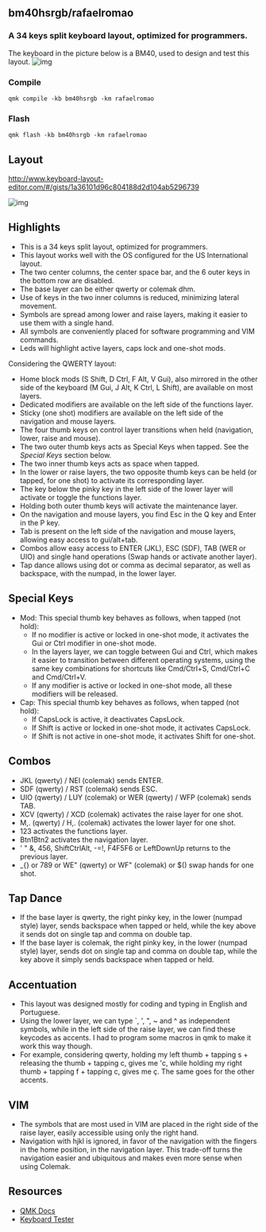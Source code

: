 ## bm40hsrgb/rafaelromao
### A 34 keys split keyboard layout, optimized for programmers.

The keyboard in the picture below is a BM40, used to design and test this layout.
![img](https://i.imgur.com/odzZLMc.jpg)

### Compile

`qmk compile -kb bm40hsrgb -km rafaelromao`

### Flash

`qmk flash -kb bm40hsrgb -km rafaelromao`

## Layout

http://www.keyboard-layout-editor.com/#/gists/1a36101d96c804188d2d104ab5296739

![img](https://i.imgur.com/PZnrnKC.png)

## Highlights

- This is a 34 keys split layout, optimized for programmers.
- This layout works well with the OS configured for the US International layout.
- The two center columns, the center space bar, and the 6 outer keys in the bottom row are disabled.
- The base layer can be either qwerty or colemak dhm.
- Use of keys in the two inner columns is reduced, minimizing lateral movement.
- Symbols are spread among lower and raise layers, making it easier to use them with a single hand.
- All symbols are conveniently placed for software programming and VIM commands.
- Leds will highlight active layers, caps lock and one-shot mods.

Considering the QWERTY layout:
- Home block mods (S Shift, D Ctrl, F Alt, V Gui), also mirrored in the other side of the keyboard (M Gui, J Alt, K Ctrl, L Shift), are available on most layers.
- Dedicated modifiers are available on the left side of the functions layer.
- Sticky (one shot) modifiers are available on the left side of the navigation and mouse layers.
- The four thumb keys on control layer transitions when held (navigation, lower, raise and mouse).
- The two outer thumb keys acts as Special Keys when tapped. See the *Special Keys* section below.
- The two inner thumb keys acts as space when tapped.
- In the lower or raise layers, the two opposite thumb keys can be held (or tapped, for one shot) to activate its corresponding layer.
- The key below the pinky key in the left side of the lower layer will activate or toggle the functions layer.
- Holding both outer thumb keys will activate the maintenance layer.
- On the navigation and mouse layers, you find Esc in the Q key and Enter in the P key.
- Tab is present on the left side of the navigation and mouse layers, allowing easy access to gui/alt+tab.
- Combos allow easy access to ENTER (JKL), ESC (SDF), TAB (WER or UIO) and single hand operations (Swap hands or activate another layer).
- Tap dance allows using dot or comma as decimal separator, as well as backspace, with the numpad, in the lower layer.

## Special Keys

- Mod: This special thumb key behaves as follows, when tapped (not hold):
    - If no modifier is active or locked in one-shot mode, it activates the Gui or Ctrl modifier in one-shot mode.
    - In the layers layer, we can toggle between Gui and Ctrl, which makes it easier to transition between different operating systems, using the same key combinations for shortcuts like Cmd/Ctrl+S, Cmd/Ctrl+C and Cmd/Ctrl+V.
    - If any modifier is active or locked in one-shot mode, all these modifiers will be released.
- Cap: This special thumb key behaves as follows, when tapped (not hold):
    - If CapsLock is active, it deactivates CapsLock.
    - If Shift is active or locked in one-shot mode, it activates CapsLock.
    - If Shift is not active in one-shot mode, it activates Shift for one-shot.

## Combos

- JKL (qwerty) / NEI (colemak) sends ENTER.
- SDF (qwerty) / RST (colemak) sends ESC.
- UIO (qwerty) / LUY (colemak) or WER (qwerty) / WFP (colemak) sends TAB.
- XCV (qwerty) / XCD (colemak) activates the raise layer for one shot.
- M,. (qwerty) / H,. (colemak) activates the lower layer for one shot.
- 123 activates the functions layer.
- Btn1Btn2 activates the navigation layer.
- ' " &, 456, ShiftCtrlAlt, -=!, F4F5F6 or LeftDownUp returns to the previous layer.
- _{} or 789 or WE" (qwerty) or WF" (colemak) or $() swap hands for one shot.

## Tap Dance

- If the base layer is qwerty, the right pinky key, in the lower (numpad style) layer, sends backspace when tapped or held, while the key above it sends dot on single tap and comma on double tap.
- If the base layer is colemak, the right pinky key, in the lower (numpad style) layer, sends dot on single tap and comma on double tap, while the key above it simply sends backspace when tapped or held.

## Accentuation

- This layout was designed mostly for coding and typing in English and Portuguese.
- Using the lower layer, we can type `, ', ", ~ and ^ as independent symbols, while in the left side of the raise layer, we can find these keycodes as accents. I had to program some macros in qmk to make it work this way though.
- For example, considering qwerty, holding my left thumb + tapping s + releasing the thumb + tapping c, gives me 'c, while holding my right thumb + tapping f + tapping c, gives me ç. The same goes for the other accents.

## VIM
- The symbols that are most used in VIM are placed in the right side of the raise layer, easily accessible using only the right hand. 
- Navigation with hjkl is ignored, in favor of the navigation with the fingers in the home position, in the navigation layer. This trade-off turns the navigation easier and ubiquitous and makes even more sense when using Colemak.

## Resources

- [QMK Docs](https://docs.qmk.fm)
- [Keyboard Tester](https://config.qmk.fm/#/test)

